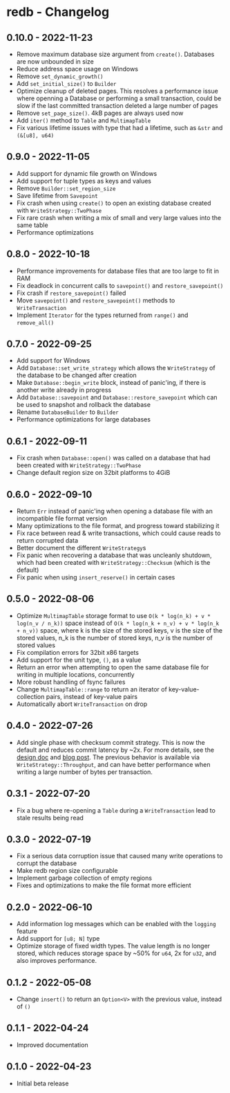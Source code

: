 # redb - Changelog

## 0.10.0 - 2022-11-23
* Remove maximum database size argument from `create()`. Databases are now unbounded in size
* Reduce address space usage on Windows
* Remove `set_dynamic_growth()`
* Add `set_initial_size()` to `Builder`
* Optimize cleanup of deleted pages. This resolves a performance issue where openning a Database
  or performing a small transaction, could be slow if the last committed transaction deleted a large
  number of pages
* Remove `set_page_size()`. 4kB pages are always used now
* Add `iter()` method to `Table` and `MultimapTable`
* Fix various lifetime issues with type that had a lifetime, such as `&str` and `(&[u8], u64)`

## 0.9.0 - 2022-11-05
* Add support for dynamic file growth on Windows
* Add support for tuple types as keys and values
* Remove `Builder::set_region_size`
* Save lifetime from `Savepoint`
* Fix crash when using `create()` to open an existing database created with `WriteStrategy::TwoPhase`
* Fix rare crash when writing a mix of small and very large values into the same table
* Performance optimizations

## 0.8.0 - 2022-10-18
* Performance improvements for database files that are too large to fit in RAM
* Fix deadlock in concurrent calls to `savepoint()` and `restore_savepoint()`
* Fix crash if `restore_savepoint()` failed
* Move `savepoint()` and `restore_savepoint()` methods to `WriteTransaction`
* Implement `Iterator` for the types returned from `range()` and `remove_all()`

## 0.7.0 - 2022-09-25
* Add support for Windows
* Add `Database::set_write_strategy` which allows the `WriteStrategy` of the database to be changed after creation
* Make `Database::begin_write` block, instead of panic'ing, if there is another write already in progress
* Add `Database::savepoint` and `Database::restore_savepoint` which can be used to snapshot and rollback the database
* Rename `DatabaseBuilder` to `Builder`
* Performance optimizations for large databases

## 0.6.1 - 2022-09-11
* Fix crash when `Database::open()` was called on a database that had been created with `WriteStrategy::TwoPhase`
* Change default region size on 32bit platforms to 4GiB

## 0.6.0 - 2022-09-10
* Return `Err` instead of panic'ing when opening a database file with an incompatible file format version
* Many optimizations to the file format, and progress toward stabilizing it
* Fix race between read & write transactions, which could cause reads to return corrupted data
* Better document the different `WriteStrategy`s
* Fix panic when recovering a database that was uncleanly shutdown, which had been created with `WriteStrategy::Checksum` (which is the default)
* Fix panic when using `insert_reserve()` in certain cases

## 0.5.0 - 2022-08-06
* Optimize `MultimapTable` storage format to use `O(k * log(n_k) + v * log(n_v / n_k))` space instead of `O(k * log(n_k + n_v) + v * log(n_k + n_v))` space,
  where k is the size of the stored keys, v is the size of the stored values, n_k is the number of stored keys,
  n_v is the number of stored values
* Fix compilation errors for 32bit x86 targets
* Add support for the unit type, `()`, as a value
* Return an error when attempting to open the same database file for writing in multiple locations, concurrently
* More robust handling of fsync failures
* Change `MultimapTable::range` to return an iterator of key-value-collection pairs, instead of key-value pairs
* Automatically abort `WriteTransaction` on drop

## 0.4.0 - 2022-07-26
* Add single phase with checksum commit strategy. This is now the default and reduces commit latency by ~2x. For more details,
  see the [design doc](docs/design.md#1-phase--checksum-durable-commits) and
  [blog post](https://www.redb.org/post/2022/07/26/faster-commits-with-1pcc-instead-of-2pc/). The previous behavior is available
  via `WriteStrategy::Throughput`, and can have better performance when writing a large number of bytes per transaction.

## 0.3.1 - 2022-07-20
* Fix a bug where re-opening a `Table` during a `WriteTransaction` lead to stale results being read

## 0.3.0 - 2022-07-19
* Fix a serious data corruption issue that caused many write operations to corrupt the database
* Make redb region size configurable
* Implement garbage collection of empty regions
* Fixes and optimizations to make the file format more efficient

## 0.2.0 - 2022-06-10
* Add information log messages which can be enabled with the `logging` feature
* Add support for `[u8; N]` type
* Optimize storage of fixed width types. The value length is no longer stored, which reduces storage space by ~50% for `u64`,
  2x for `u32`, and also improves performance.

## 0.1.2 - 2022-05-08
* Change `insert()` to return an `Option<V>` with the previous value, instead of `()`

## 0.1.1 - 2022-04-24
* Improved documentation

## 0.1.0 - 2022-04-23
* Initial beta release
